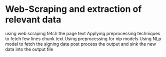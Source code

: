 # Web-Scraping and extraction of relevant data
using web scraping fetch the page text
Applying preprocessing techniques to fetch few lines chunk text
Using preprocessing for nlp models
Using NLp model to fetch the signing date
post process the output and sink the new data into the output file
